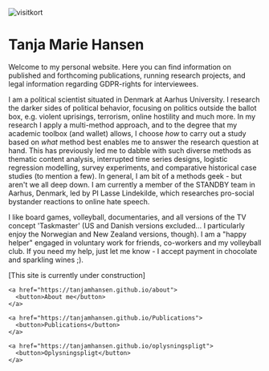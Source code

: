![visitkort](https://user-images.githubusercontent.com/79258821/152803555-fda7be0d-e0f8-466e-a123-057a4a88154e.png)

# Tanja Marie Hansen

<p>Welcome to my personal website.
Here you can find information on published and forthcoming publications, running research projects, and legal information regarding GDPR-rights for interviewees.</p>

<p>I am a political scientist situated in Denmark at Aarhus University. I research the darker sides of political behavior, focusing on politics outside the ballot box, e.g. violent uprisings, terrorism, online hostility and much more. In my research I apply a multi-method approach, and to the degree that my academic toolbox (and wallet) allows, I choose <em>how</em> to carry out a study based on <em>what</em> method best enables me to answer the research question at hand. This has previously led me to dabble with such diverse methods as thematic content analysis, interrupted time series designs, logistic regression modelling, survey experiments, and comparative historical case studies (to mention a few). In general, I am bit of a methods geek - but aren't we all deep down.
  I am currently a member of the STANDBY team in Aarhus, Denmark, led by PI Lasse Lindekilde, which researches pro-social bystander reactions to online hate speech.</p>
 
<p>I like board games, volleyball, documentaries, and all versions of the TV concept 'Taskmaster' (US and Danish versions excluded... I particularly enjoy the Norwegian and New Zealand versions, though). I am a "happy helper" engaged in voluntary work for friends, co-workers and my volleyball club. If you need my help, just let me know - I accept payment in chocolate and sparkling wines ;).</p>

<p>[This site is currently under construction]</p>


<html>
  <body> 
    
    <a href="https://tanjamhansen.github.io/about">
      <button>About me</button>
    </a>
    
  </body>
</html>

<html>
  <body> 
    
    <a href="https://tanjamhansen.github.io/Publications">
      <button>Publications</button>
    </a>
    
  </body>
</html>

<html>
  <body> 
    
    <a href="https://tanjamhansen.github.io/oplysningspligt">
      <button>Oplysningspligt</button>
    </a>
    
  </body>
</html>

